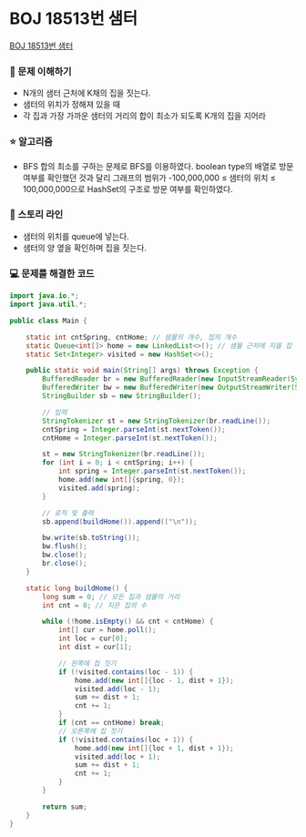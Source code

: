 # BOJ 18513번 샘터

[BOJ 18513번 샘터](https://www.acmicpc.net/problem/18513)

### 🤔 문제 이해하기

- N개의 샘터 근처에 K채의 집을 짓는다.
- 샘터의 위치가 정해져 있을 때
- 각 집과 가장 가까운 샘터의 거리의 합이 최소가 되도록 K개의 집을 지어라

### ⭐ 알고리즘

- BFS
  합의 최소를 구하는 문제로 BFS를 이용하였다.
  boolean type의 배열로 방문 여부를 확인했던 것과 달리
  그래프의 범위가 -100,000,000 ≤ 샘터의 위치 ≤ 100,000,000으로 HashSet의 구조로 방문 여부를 확인하였다.

### 📖 스토리 라인

- 샘터의 위치를 queue에 넣는다.
- 샘터의 양 옆을 확인하며 집을 짓는다.

### 💻 문제를 해결한 코드

```java
import java.io.*;
import java.util.*;

public class Main {

    static int cntSpring, cntHome; // 샘물의 개수, 집의 개수
    static Queue<int[]> home = new LinkedList<>(); // 샘물 근처에 지을 집
    static Set<Integer> visited = new HashSet<>();

    public static void main(String[] args) throws Exception {
        BufferedReader br = new BufferedReader(new InputStreamReader(System.in));
        BufferedWriter bw = new BufferedWriter(new OutputStreamWriter(System.out));
        StringBuilder sb = new StringBuilder();

        // 입력
        StringTokenizer st = new StringTokenizer(br.readLine());
        cntSpring = Integer.parseInt(st.nextToken());
        cntHome = Integer.parseInt(st.nextToken());

        st = new StringTokenizer(br.readLine());
        for (int i = 0; i < cntSpring; i++) {
            int spring = Integer.parseInt(st.nextToken());
            home.add(new int[]{spring, 0});
            visited.add(spring);
        }

        // 로직 및 출력
        sb.append(buildHome()).append(("\n"));

        bw.write(sb.toString());
        bw.flush();
        bw.close();
        br.close();
    }

    static long buildHome() {
        long sum = 0; // 모든 집과 샘물의 거리
        int cnt = 0; // 지은 집의 수

        while (!home.isEmpty() && cnt < cntHome) {
            int[] cur = home.poll();
            int loc = cur[0];
            int dist = cur[1];

            // 왼쪽에 집 짓기
            if (!visited.contains(loc - 1)) {
                home.add(new int[]{loc - 1, dist + 1});
                visited.add(loc - 1);
                sum += dist + 1;
                cnt += 1;
            }
            if (cnt == cntHome) break;
            // 오른쪽에 집 짓기
            if (!visited.contains(loc + 1)) {
                home.add(new int[]{loc + 1, dist + 1});
                visited.add(loc + 1);
                sum += dist + 1;
                cnt += 1;
            }
        }

        return sum;
    }
}
```
